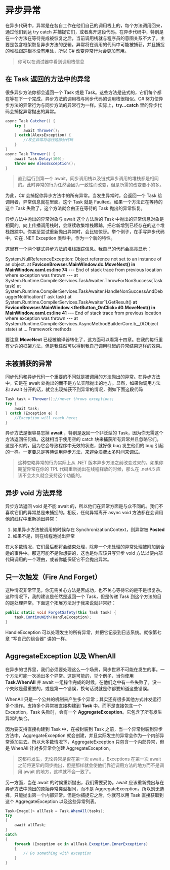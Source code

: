 # 异步异常

在异步代码中，异常是在各自工作在他们自己的调用栈上的，每个方法调用回来，通过他们到达 try catch 并捕捉它们，或者离开这段代码。在异步代码中，特别是在一个方法在等待完成被恢复之后，当前调用栈就与程序员的意图关系不大了，主要是包含框架恢复异步方法的逻辑。异常将在调用的代码中可能被捕获，并且捕捉的堆栈跟踪根本没有用处，所以 C# 改变异常行为会更加有用。

> 你可以在调试器中看到调用栈信息

## 在 Task 返回的方法中的异常

很多异步方法你都会返回一个 Task 或是 Task<T>。这些方法是链式的，它们每个都在等在下一个完成，异步方法的调用栈与同步代码的调用栈很相似。C# 努力使异步方法的异常行为与同步方法的异常行为一样。实际上，**try...catch** 里的异步代码会捕捉异常抛出的异常。

```c#
async Task Catcher() {
    try {
        await Thrower();
    } catch(AlexsException) {
        //发生异常将运行这部分代码
    }
}
async Task Thrower() {
    await Task.Delay(100);
    throw new AlexsException();
}
```

> 直到运行到第一个 await，同步调用栈以及链式异步调用的堆栈都是相同的。此时异常的行为任然会因为一致性而改变，但是所需的改变要小的多。

为此，C# 会捕捉你异步方法中的所有异常。当发生异常时，会返回一个 Task 给调用者，异常信息就在里面。这个 Task 就是 Faulted。如果一个方法正在等待的这个 Task 失败了，这个方法就会由正在等待的 Task 抛出的异常恢复。

异步方法中抛出的异常对象与 await 这个方法后的 Task 中抛出的异常信息对象是相同的。向上传播调用栈时，会继续收集堆栈跟踪，把它新增到已经存在的这个堆栈跟踪中。你甚至尝试重新抛出异常时，会比较惊讶。举个例子，在手写异步代码中，它在 .NET Exception 类型中，作为一个新的特性。

这里有一个两个链式异步方法的堆栈跟踪信息。我自己的代码会高亮显示：

System.NullReferenceException: Object reference not set to an instance of an object.
   at **FaviconBrowser.MainWindow.<GetFavicon>dc.MoveNext() in**
**MainWindow.xaml.cs:line 74**
--- End of stack trace from previous location where exception was thrown ---
   at System.Runtime.CompilerServices.TaskAwaiter.ThrowForNonSuccess(Task task)
   at 
System.Runtime.CompilerServices.TaskAwaiter.HandleNonSuccessAndDebuggerNotification(T
ask task)
   at System.Runtime.CompilerServices.TaskAwaiter`1.GetResult()
   **at FaviconBrowser.MainWindow.<GetButton_OnClick>d0.MoveNext() in**
**MainWindow.xaml.cs:line 41**
--- End of stack trace from previous location where exception was thrown ---
   at System.Runtime.CompilerServices.AsyncMethodBuilderCore.<ThrowAsync>b__0(Object 
state)
   at ... Framework methods

要注意 **MoveNext** 已经被编译器转化了，这方面可以看第十四章。在我的每行里有少许的框架方法，但是我任然可以得到我自己调用引起的异常结果这样的效果。

## 未被捕获的异常

同步代码和异步代码一个重要的不同就是被调用的方法抛出的异常。在异步方法中，它是在 await 处抛出的而不是方法实际抛出的地方。显然，如果你调用方法和 await 分开的话，就会出现捕获不到异常的情况，例如下面这段代码

```c#
Task task = Thrower();//never throws exceptions;
try {
    await task;
} catch (Exception e) {
    //Exception will reach here;
}
```

异步方法是很容易忘掉 **await** ，特别是返回一个非泛型的 Task，因为你无需这个方法返回任何值。这就相当于使用空的 catch 块来捕获所有异常并且忽略它们。这是不对的，因为它会导致程序中无效的状态，就好像 bug 发生他们的 bug 引起的一样。一定要总是等待调用异步方法，来避免浪费太多时间来调试。

> 这种忽略异常的行为实际上从 .NET 版本异步方法之前改变过来的。如果你期望异常在你的 TPL 代码重新抛出在线程释放的时候，那么在 .net4.5 应该不会太久就会支持这个功能的。

## 异步 void 方法异常

异步方法返回 void 是不能 await 的，所以他们在异常方面是与众不同的。我们不喜欢它们的异常总是未捕捉的。相反，任何异常离开 async void 方法都在会调用他的线程中重新抛出异常：

1. 如果异步方法被调用的时候存在 SynchronizationContext，则异常被 **Posted**
2. 如果不是，则在线程池抛出异常

在大多数情况，它们最后都将会结束处理，除非一个未处理的异常处理被附加到合适的事件中。那这可能不是你想要的，这也是你应该只写异步 void 方法以便内部代码调用的一个理由，或者你能保证它不会抛出异常。

## 只一次触发（Fire And Forget）

这种情况非常罕见，你无需关心方法是否成功，也不关心等待它的是不是很复杂。这种情况下，我的建议是任然是返回一个 Task，但是传递 Task 到这个方法的目的是处理异常。下面这个拓展方法对于我来说就非常好：

```c#
public static void ForgetSafety(this Task task) {
    task.ContinuWith(HandleException);
}
```

HandleException 可以处理发生的所有异常，并把它记录到日志系统。就像第七章 “写自己的组合器” 讲的一样。

## AggregateException 以及 WhenAll

在异步的世界里，我们必须要处理这么一个场景，同步世界不可能在发生的事。一个方法可能一次抛出多个异常。这是可能的，举个例子，当你使用 **Task.WhenAll** 并 await 一组操作完成的时候。在他们之中有一些失败了，没一个失败是最重要的，或是第一个错误，换句话说就是你都要知道这些错误。

WhenAll 只是一个公共的机制来产生多个异常；其实还有很多其他方式并发运行多个操作。支持多个异常被直接构建到 **Task** 中。而不是直接包含一个 Exception，Task 失败时，会有一个 **AggregateException**。它包含了所有发生异常的集合。

因为要支持直接构建到 Task 中，在被封装到 Task 之前，当一个异常封装到异步方法中，AggregateException 就会创建，并且实际发生的异常会作为一个内部异常添加进去。所以大多数情况下，AggregateException 只包含一个内部异常，但是 WhenAll 针对多异常会创建 AggregateException。

> 这都将发生，无论异常是否在第一次 await 。Exceptions 在第一次 await 之前将更早的同步抛出，但是那样就会使他们靠近调用方法的地方而不是调用 await 的地方，这样就不会一致了。

另一方面，当在 await 的时候重新抛出，我们需要妥协。await 应该重新抛出与在异步方法中抛出的原始异常类型相同，而不是 AggregateException。所以别无选择，只能抛出第一个内部异常。但是你捕捉它之后，你就可以用 Task 直接获取到这个 AggregateException 以及这些异常列表。

```c#
Task<Image[]> allTask = Task.WhenAll(tasks);
try
{
    await allTask;
}
catch
{
    foreach (Exception ex in allTask.Exception.InnerExceptions)
    {
        // Do something with exception
    }
}
```

